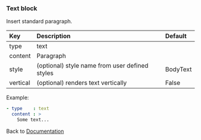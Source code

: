 
### <a name="manual"></a> Text block

Insert standard paragraph.

| Key       |      Description      | Default |
|:----------|:--------------------- |:----------|
| type      |  text                 |
| content   |  Paragraph            |
| style     |  (optional) style name from user defined styles  | BodyText |
| vertical  |  (optional) renders text vertically  | False |

Example:
```YAML
- type    : text
  content : >
    Some text...
```

Back to [Documentation](../../../doc/block_types.md#top)
